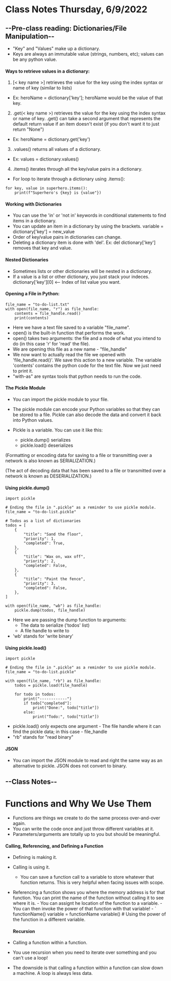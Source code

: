 # Class Notes Thursday, 6/9/2022

## --Pre-class reading: Dictionaries/File Manipulation--

- "Key" and "Values" make up a dictionary.
- Keys are always an immutable value (strings, numbers, etc); values can be any python value.

#### Ways to retrieve values in a dictionary:

1. [< key name >] retrieves the value for the key using the index syntax or name of key (similar to lists)

- Ex: heroName = dictionary['key']; heroName would be the value of that key.

2. .get(< key name >) retrieves the value for the key using the index syntax or name of key. .get() can take a second argument that represents the default return value if an item doesn't exist (if you don't want it to just return "None")

- Ex: heroName = dictionary.get('key')

3. .values() returns all values of a dictionary.

- Ex: values = dictionary.values()

4. .items() iterates through all the key/value pairs in a dictionary.

- For loop to iterate through a dictionary using .items():

```
for key, value in superhero.items():
    print(f"Superhero's {key} is {value"})
```

#### Working with Dictionaries

- You can use the 'in' or 'not in' keywords in conditional statements to find items in a dictionary.
- You can update an item in a dictionary by using the brackets. variable = dictionary['key'] = new_value
- Order of key/value pairs in dictionaries can change.
- Deleting a dictionary item is done with 'del'. Ex: del dictionary['key'] removes that key and value.

#### Nested Dictionaries

- Sometimes lists or other dictionaries will be nested in a dictionary.
- If a value is a list or other dictionary, you just stack your indeces. dictionary['key'][0] <-- Index of list value you want.

#### Opening a File in Python:

```
file_name = "to-do-list.txt"
with open(file_name, "r") as file_handle:
    contents = file_handle.read()
    print(contents)
```

- Here we have a text file saved to a variable "file_name".
- open() is the built-in function that performs the work.
- open() takes two arguments: the file and a mode of what you intend to do (in this case 'r' for 'read' the file).
- We are opening this file as a new name - "file_handle"
- We now want to actually read the file we opened with 'file_handle.read()'. We save this action to a new variable. The variable 'contents' contains the python code for the text file. Now we just need to print it.
- "with-as" are syntax tools that python needs to run the code.

#### The Pickle Module

- You can import the pickle module to your file.
- The pickle module can encode your Python variables so that they can be stored to a file. Pickle can also decode the data and convert it back into Python values.
- Pickle is a variable. You can use it like this:

  - pickle.dump() serializes
  - pickle.load() deserializes

(Formatting or encoding data for saving to a file or transmitting over a network is also known as SERIALIZATION.)

(The act of decoding data that has been saved to a file or transmitted over a network is known as DESERIALIZATION.)

#### Using pickle.dump()

```
import pickle

# Ending the file in ".pickle" as a reminder to use pickle module.
file_name = "to-do-list.pickle"

# Todos as a list of dictionaries
todos = [
    {
        "title": "Sand the floor",
        "priority": 1,
        "completed": True,
    },
    {
        "title": "Wax on, wax off",
        "priority": 2,
        "completed": False,
    },
    {
        "title": "Paint the fence",
        "priority": 3,
        "completed": False,
    },
]

with open(file_name, "wb") as file_handle:
    pickle.dump(todos, file_handle)
```

- Here we are passing the dump function to arguments:
  - The data to serialize ('todos' list)
  - A file handle to write to
- 'wb' stands for 'write binary'

#### Using pickle.load()

```
import pickle

# Ending the file in ".pickle" as a reminder to use pickle module.
file_name = "to-do-list.pickle"

with open(file_name, "rb") as file_handle:
    todos = pickle.load(file_handle)

    for todo in todos:
        print("------------")
        if todo["completed"]:
            print("Done:", todo["title"])
        else:
            print("Todo:", todo["title"])
```

- pickle.load() only expects one argument - The file handle where it can find the pickle data; in this case - file_handle
- "rb" stands for "read binary"

#### JSON

- You can import the JSON module to read and right the same way as an alternative to pickle. JSON does not convert to binary.

## --Class Notes--

# Functions and Why We Use Them

- Functions are things we create to do the same process over-and-over again.
- You can write the code once and just throw different variables at it.
- Parameters/arguments are totally up to you but should be meaningful.

#### Calling, Referencing, and Defining a Function

- Defining is making it.
- Calling is using it.
  - You can save a function call to a variable to store whatever that function returns. This is
    very helpful when facing issues with scope.
- Referencing a function shows you where the memory address is for that function. You can print the name
  of the function without calling it to see where it is. - You can assignt he location of the function to a variable. - You can then invoke the power of that function with that variable! - ` functionName() variable = functionName variable() # Using the power of the function in a different variable.

  #### Recursion

- Calling a function within a function.
- You use recursion when you need to iterate over something and you can't use a loop!
- The downside is that calling a function within a function can slow down a machine. A loop is always less data.
